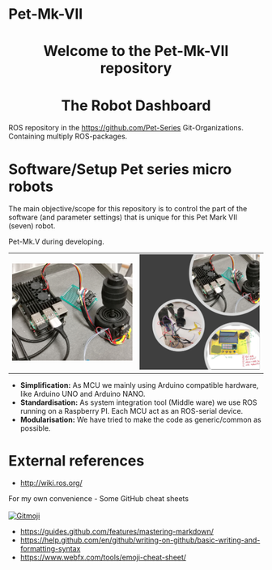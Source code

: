 
# Pet-Mk-VII
<h1 align="center">Welcome to the Pet-Mk-VII repository</h1>
<h1 align="center">The Robot Dashboard</h1>

ROS repository in the https://github.com/Pet-Series Git-Organizations.</br>
Containing multiply ROS-packages.

# Software/Setup Pet series micro robots #
The main objective/scope for this repository is to control the part of the software (and parameter settings) that is unique for this Pet Mark VII (seven) robot.
<table>
    <tr>Pet-Mk.V during developing.
      <td><img src="./doc/Pet-Mk.VII Build Phase_10.jpg" width="350px"></td>
      <td><img src="./doc/Pet-Mk.VII Build Phase_11.jpg" width="350px"></td>
    </tr>
  </table>

- **Simplification:** As MCU we mainly using Arduino compatible hardware, like Arduino UNO and Arduino NANO. 
- **Standardisation:** As system integration tool (Middle ware) we use ROS running on a Raspberry PI. Each MCU act as an ROS-serial device. 
- **Modularisation:** We have tried to make the code as generic/common as possible. 


# External references
- http://wiki.ros.org/

For my own convenience - Some GitHub cheat sheets
</br></br>
<a href="https://gitmoji.dev">
  <img src="https://img.shields.io/badge/gitmoji-%20😜%20😍-FFDD67.svg?style=flat-square" alt="Gitmoji">
</a></br>
- <a>https://guides.github.com/features/mastering-markdown/</a>
- https://help.github.com/en/github/writing-on-github/basic-writing-and-formatting-syntax
- https://www.webfx.com/tools/emoji-cheat-sheet/
